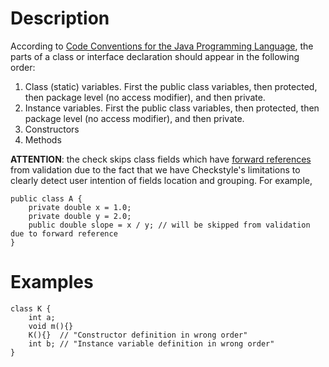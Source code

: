 # Description

According to
[Code Conventions for the Java Programming Language](http://www.oracle.com/technetwork/java/javase/documentation/codeconventions-141855.html#1852),
the parts of a class or interface declaration should appear in the following
order:

1. Class (static) variables. First the public class variables, then protected,
   then package level (no access modifier), and then private.
1. Instance variables. First the public class variables, then protected, then
   package level (no access modifier), and then private.
1. Constructors
1. Methods

**ATTENTION**: the check skips class fields which have
[forward references](http://docs.oracle.com/javase/specs/jls/se8/html/jls-8.html#jls-8.3.3)
from validation due to the fact that we have Checkstyle's limitations to clearly
detect user intention of fields location and grouping. For example,

```
public class A {
    private double x = 1.0;
    private double y = 2.0;
    public double slope = x / y; // will be skipped from validation due to forward reference
}
```

# Examples

```
class K {
    int a;
    void m(){}
    K(){}  // "Constructor definition in wrong order"
    int b; // "Instance variable definition in wrong order"
}
```
